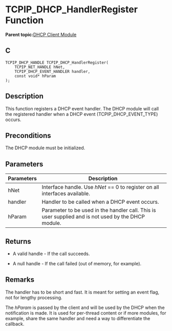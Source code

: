 # TCPIP\_DHCP\_HandlerRegister Function

**Parent topic:**[DHCP Client Module](GUID-9356D53B-4F42-4E1E-B051-90F7C4D448E6.md)

## C

```
TCPIP_DHCP_HANDLE TCPIP_DHCP_HandlerRegister(
    TCPIP_NET_HANDLE hNet, 
    TCPIP_DHCP_EVENT_HANDLER handler, 
    const void* hParam
);
```

## Description

This function registers a DHCP event handler. The DHCP module will call the registered handler when a DHCP event \(TCPIP\_DHCP\_EVENT\_TYPE\) occurs.

## Preconditions

The DHCP module must be initialized.

## Parameters

|Parameters|Description|
|----------|-----------|
|hNet|Interface handle. Use *hNet* == 0 to register on all interfaces available.|
|handler|Handler to be called when a DHCP event occurs.|
|hParam|Parameter to be used in the handler call. This is user supplied and is not used by the DHCP module.|

## Returns

-   A valid handle - If the call succeeds.

-   A null handle - If the call failed \(out of memory, for example\).


## Remarks

The handler has to be short and fast. It is meant for setting an event flag, not for lengthy processing.

The *hParam* is passed by the client and will be used by the DHCP when the notification is made. It is used for per-thread content or if more modules, for example, share the same handler and need a way to differentiate the callback.

